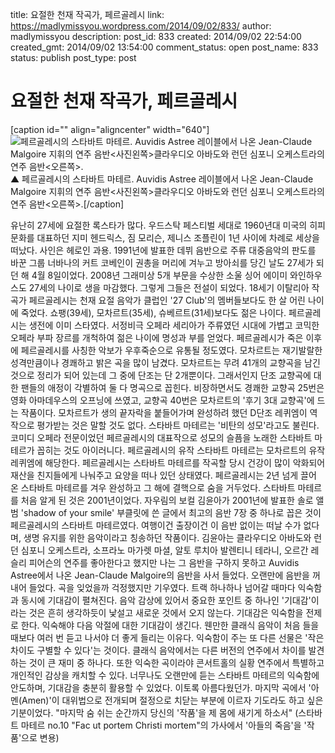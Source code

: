 title: 요절한 천재 작곡가, 페르골레시
link: https://madlymissyou.wordpress.com/2014/09/02/833/
author: madlymissyou
description: 
post_id: 833
created: 2014/09/02 22:54:00
created_gmt: 2014/09/02 13:54:00
comment_status: open
post_name: 833
status: publish
post_type: post

# 요절한 천재 작곡가, 페르골레시

[caption id="" align="aligncenter" width="640"]![페르골레시의 스타바트 마테르. Auvidis Astree 레이블에서 나온 Jean-Claude Malgoire 지휘의 연주 음반<사진왼쪽>클라우디오 아바도와 런던 심포니 오케스트라의 연주 음반<오른쪽>. ](http://www.hellodd.com/data/photos/20140936/art_1409623599.jpg) ▲ 페르골레시의 스타바트 마테르. Auvidis Astree 레이블에서 나온 Jean-Claude Malgoire 지휘의 연주 음반<사진왼쪽>클라우디오 아바도와 런던 심포니 오케스트라의 연주 음반<오른쪽>.[/caption] 

유난히 27세에 요절한 록스타가 많다. 우드스탁 페스티벌 세대로 1960년대 미국의 히피 문화를 대표하던 지미 헨드릭스, 짐 모리슨, 제니스 조플린이 1년 사이에 차례로 세상을 떠났다. 사인은 헤로인 과용. 1991년에 발표한 데뷔 음반으로 주류 대중음악의 판도를 바꾼 그룹 너바나의 커트 코베인이 권총을 머리에 겨누고 방아쇠를 당긴 날도 27세가 되던 해 4월 8일이었다. 2008년 그래미상 5개 부문을 수상한 소울 싱어 에이미 와인하우스도 27세의 나이로 생을 마감했다. 그렇게 그들은 전설이 되었다. 18세기 이탈리아 작곡가 페르골레시는 천재 요절 음악가 클럽인 '27 Club'의 멤버들보다도 한 살 어린 나이에 죽었다. 쇼팽(39세), 모차르트(35세), 슈베르트(31세)보다도 젊은 나이다. 페르골레시는 생전에 이미 스타였다. 서정비극 오페라 세리아가 주류였던 시대에 가볍고 코믹한 오페라 부파 장르를 개척하여 젊은 나이에 명성과 부를 얻었다. 페르골레시가 죽은 이후에 페르골레시를 사칭한 악보가 우후죽순으로 유통될 정도였다. 모차르트는 재기발랄한 성격만큼이나 경쾌하고 밝은 곡을 많이 남겼다. 모차르트는 무려 41개의 교향곡을 남긴 것으로 정리가 되어 있는데 그 중에 단조는 단 2개뿐이다. 그래서인지 단조 교향곡에 대한 팬들의 애정이 각별하여 둘 다 명곡으로 꼽힌다. 비장하면서도 경쾌한 교향곡 25번은 영화 아마데우스의 오프닝에 쓰였고, 교향곡 40번은 모차르트의 '후기 3대 교향곡'에 드는 작품이다. 모차르트가 생의 끝자락을 붙들어가며 완성하려 했던 D단조 레퀴엠이 역작으로 평가받는 것은 말할 것도 없다. 스타바트 마테르는 '비탄의 성모'라고도 불린다. 코미디 오페라 전문이었던 페르골레시의 대표작으로 성모의 슬픔을 노래한 스타바트 마테르가 꼽히는 것도 아이러니다. 페르골레시의 유작 스타바트 마테르는 모차르트의 유작 레퀴엠에 해당한다. 페르골레시는 스타바트 마테르를 작곡할 당시 건강이 많이 악화되어 재산을 친지들에게 나눠주고 요양을 떠나 있던 상태였다. 페르골레시는 2년 넘게 끌어 온 스타바트 마테르를 겨우 완성하고 그 해에 결핵으로 숨을 거두었다. 스타바트 마테르를 처음 알게 된 것은 2001년이었다. 자우림의 보컬 김윤아가 2001년에 발표한 솔로 앨범 'shadow of your smile' 부클릿에 쓴 글에서 최고의 음반 7장 중 하나로 꼽은 것이 페르골레시의 스타바트 마테르였다. 여행이건 출장이건 이 음반 없이는 떠날 수가 없다며, 생명 유지를 위한 음악이라고 칭송하던 작품이다. 김윤아는 클라우디오 아바도와 런던 심포니 오케스트라, 소프라노 마가렛 마셜, 알토 루치아 발렌티니 테라니, 오르간 레슬리 피어슨의 연주를 좋아한다고 했지만 나는 그 음반을 구하지 못하고 Auvidis Astree에서 나온 Jean-Claude Malgoire의 음반을 사서 들었다. 오랜만에 음반을 꺼내어 들었다. 곡을 잊었을까 걱정했지만 기우였다. 트랙 하나하나 넘어갈 때마다 익숙함과 동시에 기대감이 펼쳐진다. 음악 감상에 있어서 중요한 포인트 중 하나인 '기대감'이라는 것은 흔히 생각하듯이 낯설고 새로운 것에서 오지 않는다. 기대감은 익숙함을 전제로 한다. 익숙해야 다음 악절에 대한 기대감이 생긴다. 웬만한 클래식 음악이 처음 들을 때보다 여러 번 듣고 나서야 더 좋게 들리는 이유다. 익숙함이 주는 또 다른 선물은 '작은 차이도 구별할 수 있다'는 것이다. 클래식 음악에서는 다른 버전의 연주에서 차이를 발견하는 것이 큰 재미 중 하나다. 또한 익숙한 곡이라야 콘서트홀의 실황 연주에서 특별하고 개인적인 감상을 캐치할 수 있다. 너무나도 오랜만에 듣는 스타바트 마테르의 익숙함에 안도하며, 기대감을 충분히 활용할 수 있었다. 이토록 아름다웠던가. 마지막 곡에서 '아멘(Amen)'이 대위법으로 전개되며 절정으로 치닫는 부분에 이르자 기도라도 하고 싶은 기분이었다. "마지막 숨 쉬는 순간까지 당신의 '작품'을 제 몸에 새기게 하소서" (스타바트 마테르 no.10 "Fac ut portem Christi mortem"의 가사에서 '아들의 죽음'을 '작품'으로 변용)
